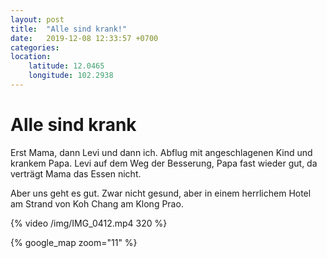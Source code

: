 ```yaml
---
layout: post
title:  "Alle sind krank!"
date:   2019-12-08 12:33:57 +0700
categories: 
location:
    latitude: 12.0465
    longitude: 102.2938
---
```

# Alle sind krank

Erst Mama, dann Levi und dann ich. Abflug mit angeschlagenen Kind und krankem Papa. Levi auf dem Weg der Besserung, Papa fast wieder gut, da verträgt Mama das Essen nicht.

Aber uns geht es gut. Zwar nicht gesund, aber in einem herrlichem Hotel am Strand von Koh Chang am Klong Prao.

{% video /img/IMG_0412.mp4 320 %}

{% google_map zoom="11" %}

